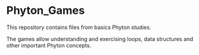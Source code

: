 # Phyton_Games
This repository contains files from basics Phyton studies.

The games allow understanding and exercising loops, data structures and other important Phyton concepts.
